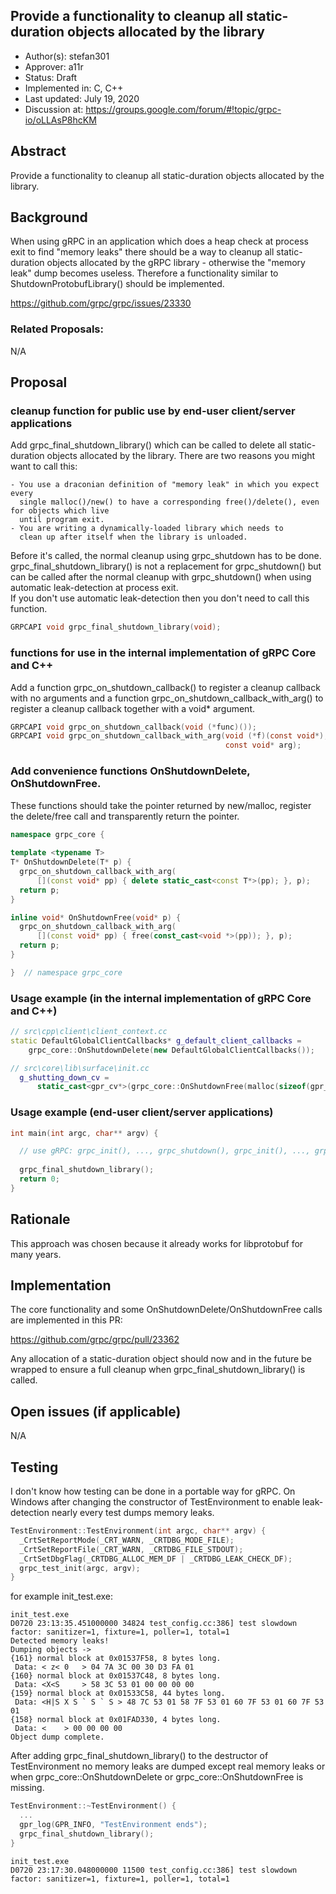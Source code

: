 Provide a functionality to cleanup all static-duration objects allocated by the library
----
* Author(s): stefan301
* Approver: a11r
* Status: Draft
* Implemented in: C, C++
* Last updated: July 19, 2020
* Discussion at: https://groups.google.com/forum/#!topic/grpc-io/oLLAsP8hcKM

## Abstract

Provide a functionality to cleanup all static-duration objects allocated by the library.

## Background

When using gRPC in an application which does a heap check at process exit to find
"memory leaks" there should be a way to cleanup all static-duration objects
allocated by the gRPC library - otherwise the "memory leak" dump becomes useless.
Therefore a functionality similar to ShutdownProtobufLibrary() should be implemented.

https://github.com/grpc/grpc/issues/23330

### Related Proposals: 

N/A

## Proposal

### cleanup function for public use by end-user client/server applications

Add grpc_final_shutdown_library() which can be called to delete all static-duration objects allocated by the library.
There are two reasons you might want to call this:

    - You use a draconian definition of "memory leak" in which you expect every
      single malloc()/new() to have a corresponding free()/delete(), even for objects which live
      until program exit.
    - You are writing a dynamically-loaded library which needs to
      clean up after itself when the library is unloaded.

Before it's called, the normal cleanup using grpc_shutdown has to be done.  
grpc_final_shutdown_library() is not a replacement for grpc_shutdown() but can be called after the normal
cleanup with grpc_shutdown() when using automatic leak-detection at process exit.  
If you don't use automatic leak-detection then you don't need to call this function.

```c
GRPCAPI void grpc_final_shutdown_library(void);
```

### functions for use in the internal implementation of gRPC Core and C++

Add a function grpc_on_shutdown_callback() to register a cleanup callback with no arguments and a function
grpc_on_shutdown_callback_with_arg() to register a cleanup callback together with a void* argument.

```c
GRPCAPI void grpc_on_shutdown_callback(void (*func)());
GRPCAPI void grpc_on_shutdown_callback_with_arg(void (*f)(const void*),
                                                const void* arg);
```

### Add convenience functions OnShutdownDelete, OnShutdownFree.

These functions should take the pointer returned by new/malloc, register the delete/free call and
transparently return the pointer.

```c++
namespace grpc_core {
    
template <typename T>
T* OnShutdownDelete(T* p) {
  grpc_on_shutdown_callback_with_arg(
      [](const void* pp) { delete static_cast<const T*>(pp); }, p);
  return p;
}

inline void* OnShutdownFree(void* p) {
  grpc_on_shutdown_callback_with_arg(
      [](const void* pp) { free(const_cast<void *>(pp)); }, p);
  return p;
}

}  // namespace grpc_core
```

### Usage example (in the internal implementation of gRPC Core and C++)

```c++
// src\cpp\client\client_context.cc
static DefaultGlobalClientCallbacks* g_default_client_callbacks =
    grpc_core::OnShutdownDelete(new DefaultGlobalClientCallbacks());

// src\core\lib\surface\init.cc 
  g_shutting_down_cv =
      static_cast<gpr_cv*>(grpc_core::OnShutdownFree(malloc(sizeof(gpr_cv))));
```

### Usage example (end-user client/server applications)

```c++
int main(int argc, char** argv) {

  // use gRPC: grpc_init(), ..., grpc_shutdown(), grpc_init(), ..., grpc_shutdown()
  
  grpc_final_shutdown_library();
  return 0;
}
```

## Rationale

This approach was chosen because it already works for libprotobuf for many years.

## Implementation

The core functionality and some OnShutdownDelete/OnShutdownFree calls are implemented in this PR:

https://github.com/grpc/grpc/pull/23362

Any allocation of a static-duration object should now and in the future be wrapped to ensure a
full cleanup when grpc_final_shutdown_library() is called.

## Open issues (if applicable)

N/A

## Testing

I don't know how testing can be done in a portable way for gRPC. On Windows after changing the constructor
of TestEnvironment to enable leak-detection nearly every test dumps memory leaks.

```c++
TestEnvironment::TestEnvironment(int argc, char** argv) {
  _CrtSetReportMode(_CRT_WARN, _CRTDBG_MODE_FILE);
  _CrtSetReportFile(_CRT_WARN, _CRTDBG_FILE_STDOUT);
  _CrtSetDbgFlag(_CRTDBG_ALLOC_MEM_DF | _CRTDBG_LEAK_CHECK_DF);
  grpc_test_init(argc, argv);
}
```
for example init_test.exe:

```
init_test.exe
D0720 23:13:35.451000000 34824 test_config.cc:386] test slowdown factor: sanitizer=1, fixture=1, poller=1, total=1
Detected memory leaks!
Dumping objects ->
{161} normal block at 0x01537F58, 8 bytes long.
 Data: < z< 0   > 04 7A 3C 00 30 D3 FA 01
{160} normal block at 0x01537C48, 8 bytes long.
 Data: <X<S     > 58 3C 53 01 00 00 00 00
{159} normal block at 0x01533C58, 44 bytes long.
 Data: <H|S X S ` S ` S > 48 7C 53 01 58 7F 53 01 60 7F 53 01 60 7F 53 01
{158} normal block at 0x01FAD330, 4 bytes long.
 Data: <    > 00 00 00 00
Object dump complete.
```

After adding grpc_final_shutdown_library() to the destructor of TestEnvironment no
memory leaks are dumped except real memory leaks or when grpc_core::OnShutdownDelete or
grpc_core::OnShutdownFree is missing.

```c++
TestEnvironment::~TestEnvironment() {
  ...
  gpr_log(GPR_INFO, "TestEnvironment ends");
  grpc_final_shutdown_library();
}
```

```
init_test.exe
D0720 23:17:30.048000000 11500 test_config.cc:386] test slowdown factor: sanitizer=1, fixture=1, poller=1, total=1
```